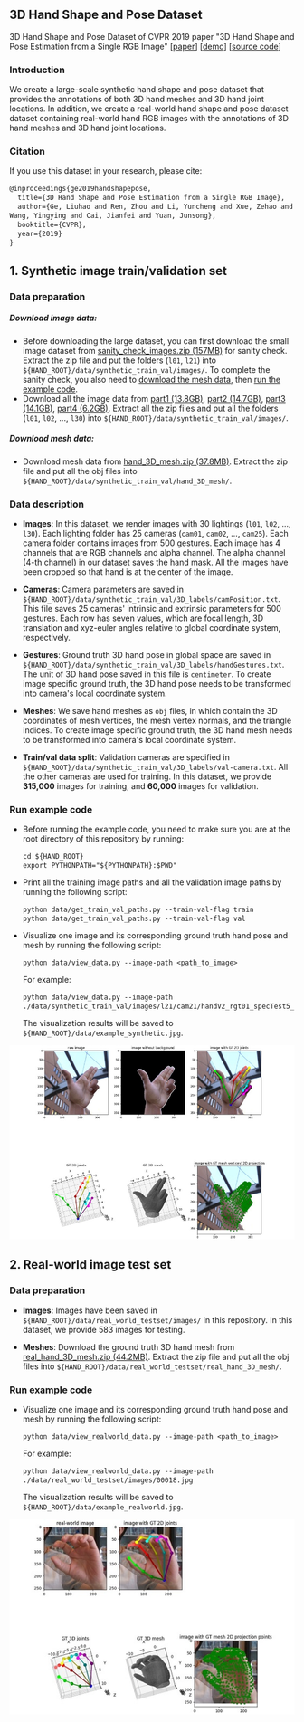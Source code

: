 ## 3D Hand Shape and Pose Dataset
3D Hand Shape and Pose Dataset of CVPR 2019 paper "3D Hand Shape and Pose Estimation from a Single RGB Image" 
[[paper](https://docs.google.com/viewer?a=v&pid=sites&srcid=ZGVmYXVsdGRvbWFpbnxnZWxpdWhhb250dXxneDo3ZjE0ZjY3OWUzYjJkYjA2)] 
[[demo](https://youtu.be/NActf7FcrmI)] 
[[source code](https://github.com/3d-hand-shape/hand-graph-cnn)]

### Introduction
We create a large-scale synthetic hand shape and pose dataset that provides the annotations of 
both 3D hand meshes and 3D hand joint locations. In addition, we create a real-world hand shape and pose dataset 
dataset containing real-world hand RGB images with the annotations of 3D hand meshes and 3D hand joint locations.

### Citation
If you use this dataset in your research, please cite:

	@inproceedings{ge2019handshapepose,
	  title={3D Hand Shape and Pose Estimation from a Single RGB Image},
	  author={Ge, Liuhao and Ren, Zhou and Li, Yuncheng and Xue, Zehao and Wang, Yingying and Cai, Jianfei and Yuan, Junsong},
	  booktitle={CVPR},
	  year={2019}
	}

## 1. Synthetic image train/validation set
### Data preparation
##### Download image data: 
   - Before downloading the large dataset, you can first download the small image dataset from 
   [sanity_check_images.zip (157MB)](https://drive.google.com/file/d/1ijoZL5Gh_bIj3yEG_ZboA4qnh3h8Suyf/view?usp=sharing) 
   for sanity check. Extract the zip file and put the folders (`l01`, `l21`) into `${HAND_ROOT}/data/synthetic_train_val/images/`. 
   To complete the sanity check, 
   you also need to [download the mesh data](https://github.com/3d-hand-shape/hand-graph-cnn-dataset-private/tree/master/data#download-mesh-data), 
   then [run the example code](https://github.com/3d-hand-shape/hand-graph-cnn-dataset-private/tree/master/data#run-example-code).
   - Download all the image data from 
[part1 (13.8GB)](https://drive.google.com/drive/folders/1IVZpWjEQ6UyBazzfpUCE-hpI6nfeQDUV?usp=sharing), 
[part2 (14.7GB)](https://drive.google.com/drive/folders/17Cthv0q6WlD131MdmShLMop8dzmgVlJB?usp=sharing), 
[part3 (14.1GB)](https://drive.google.com/drive/folders/1huBEaARfNbA-a8s_eIPRD39RX9Arehoy?usp=sharing), 
[part4 (6.2GB)](https://drive.google.com/drive/folders/1AmlcNnkCpViJYCOKhbMgXYam0L8jHJ7z?usp=sharing).
Extract all the zip files and put all the folders (`l01`, `l02`, ..., `l30`) into `${HAND_ROOT}/data/synthetic_train_val/images/`.

##### Download mesh data: 
- Download mesh data from
[hand_3D_mesh.zip (37.8MB)](https://drive.google.com/file/d/1uNM6LWP1auX-KsGDBHDYx4lZF53XAMrQ/view?usp=sharing).
Extract the zip file and put all the obj files into `${HAND_ROOT}/data/synthetic_train_val/hand_3D_mesh/`.

### Data description

- **Images**: In this dataset, we render images with 30 lightings (`l01`, `l02`, ..., `l30`). 
Each lighting folder has 25 cameras (`cam01`, `cam02`, ..., `cam25`). Each camera folder contains images from 500 gestures. 
Each image has 4 channels that are RGB channels and alpha channel. 
The alpha channel (4-th channel) in our dataset saves the hand mask. 
All the images have been cropped so that hand is at the center of the image.

- **Cameras**: Camera parameters are saved in `${HAND_ROOT}/data/synthetic_train_val/3D_labels/camPosition.txt`. 
This file saves 25 cameras' intrinsic and extrinsic parameters for 500 gestures. Each row has seven values, 
which are focal length, 3D translation and xyz-euler angles relative to global coordinate system, respectively.

- **Gestures**: Ground truth 3D hand pose in global space are saved in 
`${HAND_ROOT}/data/synthetic_train_val/3D_labels/handGestures.txt`. The unit of 3D hand pose saved in this file is `centimeter`. 
To create image specific ground truth, the 3D hand pose needs to be transformed into 
camera's local coordinate system.

- **Meshes**: We save hand meshes as `obj` files, in which contain the 3D coordinates of mesh vertices, 
the mesh vertex normals, and the triangle indices. To create image specific ground truth, 
the 3D hand mesh needs to be transformed into camera's local coordinate system.

- **Train/val data split**: Validation cameras are specified in `${HAND_ROOT}/data/synthetic_train_val/3D_labels/val-camera.txt`. 
All the other cameras are used for training. In this dataset, we provide **315,000** images for training, 
and **60,000** images for validation.


### Run example code
- Before running the example code, you need to make sure you are at the root directory of this repository by running:
    ```
    cd ${HAND_ROOT}
    export PYTHONPATH="${PYTHONPATH}:$PWD"
    ```
    
- Print all the training image paths and all the validation image paths by 
running the following script:
    ```
    python data/get_train_val_paths.py --train-val-flag train
    python data/get_train_val_paths.py --train-val-flag val
    ```

- Visualize one image and its corresponding ground truth hand pose and mesh by running the following script:
    ```
    python data/view_data.py --image-path <path_to_image>
    ```
    For example:
    ```
    python data/view_data.py --image-path ./data/synthetic_train_val/images/l21/cam21/handV2_rgt01_specTest5_gPoses_ren_25cRrRs_l21_cam21_.0492.png
    ```
   The visualization results will be saved to `${HAND_ROOT}/data/example_synthetic.jpg`.

![example image](./example_synthetic.jpg)


## 2. Real-world image test set
### Data preparation
- **Images**: Images have been saved in `${HAND_ROOT}/data/real_world_testset/images/` in this repository. 
 In this dataset, we provide 583 images for testing.

- **Meshes**: Download the ground truth 3D hand mesh from
[real_hand_3D_mesh.zip (44.2MB)](https://drive.google.com/file/d/1f0Hr3OwAuTO95zLvAjlc9eTYcfbNbnPt/view?usp=sharing).
Extract the zip file and put all the obj files into `${HAND_ROOT}/data/real_world_testset/real_hand_3D_mesh/`.

### Run example code
- Visualize one image and its corresponding ground truth hand pose and mesh by running the following script:
    ```
    python data/view_realworld_data.py --image-path <path_to_image>
    ```
    For example:
    ```
    python data/view_realworld_data.py --image-path ./data/real_world_testset/images/00018.jpg
    ```
   The visualization results will be saved to `${HAND_ROOT}/data/example_realworld.jpg`.

![realworld example image](./example_realworld.jpg)

